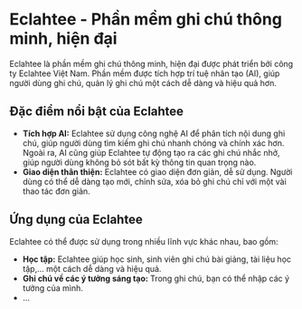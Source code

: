 # **Eclahtee - Phần mềm ghi chú thông minh, hiện đại**

Eclahtee là phần mềm ghi chú thông minh, hiện đại được phát triển bởi công ty Eclahtee Việt Nam. Phần mềm được tích hợp trí tuệ nhân tạo (AI), giúp người dùng ghi chú, quản lý ghi chú một cách dễ dàng và hiệu quả hơn.

## **Đặc điểm nổi bật của Eclahtee**

* **Tích hợp AI:** Eclahtee sử dụng công nghệ AI để phân tích nội dung ghi chú, giúp người dùng tìm kiếm ghi chú nhanh chóng và chính xác hơn. Ngoài ra, AI cũng giúp Eclahtee tự động tạo ra các ghi chú nhắc nhở, giúp người dùng không bỏ sót bất kỳ thông tin quan trọng nào.
* **Giao diện thân thiện:** Eclahtee có giao diện đơn giản, dễ sử dụng. Người dùng có thể dễ dàng tạo mới, chỉnh sửa, xóa bỏ ghi chú chỉ với một vài thao tác đơn giản.

## **Ứng dụng của Eclahtee**

Eclahtee có thể được sử dụng trong nhiều lĩnh vực khác nhau, bao gồm:

* **Học tập:** Eclahtee giúp học sinh, sinh viên ghi chú bài giảng, tài liệu học tập,... một cách dễ dàng và hiệu quả.
* **Ghi chú về các ý tưởng sáng tạo:** Trong ghi chú, bạn có thể nhập các ý tưởng của mình.
* ...
